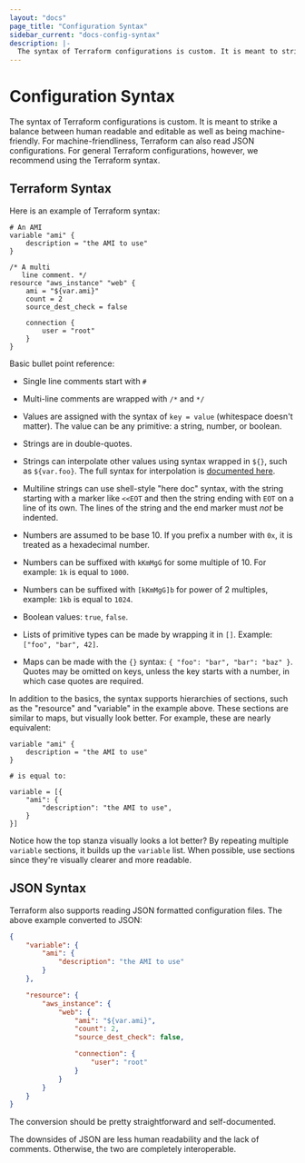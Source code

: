 ```yaml
---
layout: "docs"
page_title: "Configuration Syntax"
sidebar_current: "docs-config-syntax"
description: |-
  The syntax of Terraform configurations is custom. It is meant to strike a balance between human readable and editable as well as being machine-friendly. For machine-friendliness, Terraform can also read JSON configurations. For general Terraform configurations, however, we recommend using the Terraform syntax.
---
```


# Configuration Syntax

The syntax of Terraform configurations is custom. It is meant to
strike a balance between human readable and editable as well as being
machine-friendly. For machine-friendliness, Terraform can also
read JSON configurations. For general Terraform configurations,
however, we recommend using the Terraform syntax.

## Terraform Syntax

Here is an example of Terraform syntax:

```
# An AMI
variable "ami" {
	description = "the AMI to use"
}

/* A multi
   line comment. */
resource "aws_instance" "web" {
	ami = "${var.ami}"
	count = 2
	source_dest_check = false

	connection {
		user = "root"
	}
}
```

Basic bullet point reference:

  * Single line comments start with `#`

  * Multi-line comments are wrapped with `/*` and `*/`

  * Values are assigned with the syntax of `key = value` (whitespace
    doesn't matter). The value can be any primitive: a string,
    number, or boolean.

  * Strings are in double-quotes.

  * Strings can interpolate other values using syntax wrapped
    in `${}`, such as `${var.foo}`. The full syntax for interpolation
    is
    [documented here](/docs/configuration/interpolation.html).

  * Multiline strings can use shell-style "here doc" syntax, with
    the string starting with a marker like `<<EOT` and then the
    string ending with `EOT` on a line of its own. The lines of
    the string and the end marker must *not* be indented.

  * Numbers are assumed to be base 10. If you prefix a number with
    `0x`, it is treated as a hexadecimal number.

  * Numbers can be suffixed with `kKmMgG` for some multiple of 10.
    For example: `1k` is equal to `1000`.

  * Numbers can be suffixed with `[kKmMgG]b` for power of 2 multiples,
    example: `1kb` is equal to `1024`.

  * Boolean values: `true`, `false`.

  * Lists of primitive types can be made by wrapping it in `[]`.
    Example: `["foo", "bar", 42]`.

  * Maps can be made with the `{}` syntax:
	`{ "foo": "bar", "bar": "baz" }`.
    Quotes may be omitted on keys, unless the key starts with a number,
    in which case quotes are required.

In addition to the basics, the syntax supports hierarchies of sections,
such as the "resource" and "variable" in the example above. These
sections are similar to maps, but visually look better. For example,
these are nearly equivalent:

```
variable "ami" {
	description = "the AMI to use"
}

# is equal to:

variable = [{
	"ami": {
		"description": "the AMI to use",
	}
}]
```

Notice how the top stanza visually looks a lot better? By repeating
multiple `variable` sections, it builds up the `variable` list. When
possible, use sections since they're visually clearer and more readable.

## JSON Syntax

Terraform also supports reading JSON formatted configuration files.
The above example converted to JSON:

```json
{
	"variable": {
		"ami": {
			"description": "the AMI to use"
		}
	},

	"resource": {
		"aws_instance": {
			"web": {
				"ami": "${var.ami}",
				"count": 2,
				"source_dest_check": false,

				"connection": {
					"user": "root"
				}
			}
		}
	}
}
```

The conversion should be pretty straightforward and self-documented.

The downsides of JSON are less human readability and the lack of
comments. Otherwise, the two are completely interoperable.
